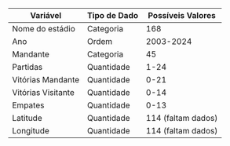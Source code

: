 | Variável         | Tipo de Dado | Possíveis Valores |
|------------------|--------------|-------------------|
| Nome do estádio  | Categoria    | 168               |
| Ano              | Ordem        | 2003-2024         |
| Mandante         | Categoria    | 45                |
| Partidas         | Quantidade   | 1-24              |
| Vitórias Mandante| Quantidade   | 0-21              |
| Vitórias Visitante| Quantidade  | 0-14              |
| Empates          | Quantidade   | 0-13              |
| Latitude         | Quantidade   | 114 (faltam dados)|
| Longitude        | Quantidade   | 114 (faltam dados)|